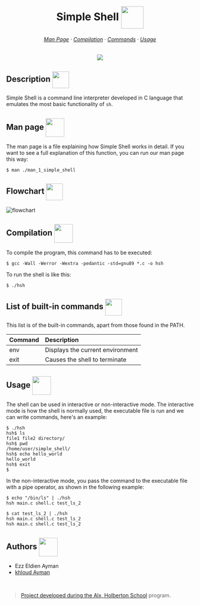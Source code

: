 <div align="center">
  <h1>Simple Shell <img src="https://cdn-icons-png.flaticon.com/128/6821/6821173.png" width=60 align=center> </h1>
  <h6>
    <a href="https://github.com/ezzeldien490/simple_shell.git#man-page-">Man Page</a>
    ·
    <a href="https://github.com/ezzeldien490/simple_shell.git#compilation-">Compilation</a>
    ·
    <a href="https://github.com/ezzeldien490/simple_shell.git#list-of-built-in-commands-">Commands</a>
    ·
    <a href="https://github.com/ezzeldien490/simple_shell.git#usage-">Usage</a>
  </h6>
  <img src="https://img.shields.io/github/repo-size/ezzeldien490/simple_shell?color=E1927F&labelColor=1a1e29&style=for-the-badge">
</div>

## Description <img src="https://cdn-icons-png.flaticon.com/128/1903/1903496.png" width=45 align=center>

Simple Shell is a command line interpreter developed in C language that emulates the most basic functionality of `sh`.

## Man page <img src="https://cdn-icons-png.flaticon.com/128/781/781103.png" width=50 align=center>

The man page is a file explaining how Simple Shell works in detail. If you want to see a full explanation of this function, you can run our man page this way:
```
$ man ./man_1_simple_shell
```

## Flowchart <img src="https://cdn-icons-png.flaticon.com/128/3051/3051633.png" width=45 align=center>

<img src="https://i.imgur.com/f6YWz5o.jpg" alt="flowchart">

## Compilation <img src="https://cdn-icons-png.flaticon.com/128/8084/8084300.png" width=50 align=center>

To compile the program, this command has to be executed:
```
$ gcc -Wall -Werror -Wextra -pedantic -std=gnu89 *.c -o hsh
```
To run the shell is like this:
```
$ ./hsh
```

## List of built-in commands <img src="https://cdn-icons-png.flaticon.com/128/868/868684.png" width=45 align=center>

This list is of the built-in commands, apart from those found in the PATH.

| Command  | Description |
| -------- |:------------|
| env      | Displays the current environment |
| exit     | Causes the shell to terminate |

## Usage <img src="https://cdn-icons-png.flaticon.com/512/3123/3123008.png" width=50 align=center>

The shell can be used in interactive or non-interactive mode.
The interactive mode is how the shell is normally used, the executable file is run and we can write commands, here's an example:
```
$ ./hsh
hsh$ ls
file1 file2 directory/
hsh$ pwd
/home/user/simple_shell/
hsh$ echo hello_world
hello_world
hsh$ exit
$
```

In the non-interactive mode, you pass the command to the executable file with a pipe operator, as shown in the following example:
```
$ echo "/bin/ls" | ./hsh
hsh main.c shell.c test_ls_2

$ cat test_ls_2 | ./hsh
hsh main.c shell.c test_ls_2
hsh main.c shell.c test_ls_2
```

## Authors <img src="https://cdn-icons-png.flaticon.com/128/2463/2463510.png" width=50 align=center>

* Ezz Eldien Ayman <a href="https://github.com/ezzeldien490" a>
* khloud Ayman <a href="https://github.com/011101110111" a>
<br>

> Project developed during the [Alx, Holberton School](https://www.holbertonschool.com/) program.
